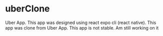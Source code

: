 # uberClone
Uber App. This app was designed using react expo cli (react native). This app was clone from Uber App. This app is not stable. Am still working on it
